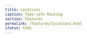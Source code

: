 ```yaml
---
title: Locations
caption: Type-safe Routing   
section: Features
permalink: /features/locations.html
status: todo
---
```


